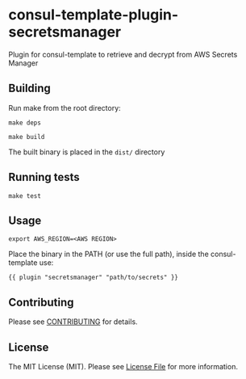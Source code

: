 # consul-template-plugin-secretsmanager

Plugin for consul-template to retrieve and decrypt from AWS Secrets Manager

## Building
Run make from the root directory:

`make deps`

`make build`

The built binary is placed in the `dist/` directory

## Running tests

`make test`

## Usage

`export AWS_REGION=<AWS REGION>`

Place the binary in the PATH (or use the full path), inside the consul-template use:
```
{{ plugin "secretsmanager" "path/to/secrets" }}
```

## Contributing

Please see [CONTRIBUTING](CONTRIBUTING.md) for details.

## License

The MIT License (MIT). Please see [License File](LICENSE) for more information.
